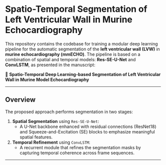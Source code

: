 # Spatio-Temporal Segmentation of Left Ventricular Wall in Murine Echocardiography

This repository contains the codebase for training a modular deep learning pipeline for the automatic segmentation of the **left ventricular wall (LVW)** in **murine echocardiography (mmECHO)**. The pipeline is based on a combination of spatial and temporal models: **Res-SE-U-Net** and **ConvLSTM**, as presented in the manuscript:

📄 **Spatio-Temporal Deep Learning-based Segmentation of Left Ventricular Wall in Murine Model Echocardiography**

---

## Overview
The proposed approach performs segmentation in two stages:
1. **Spatial Segmentation** using `Res-SE-U-Net`:
   - A U-Net backbone enhanced with residual connections (ResNet18) and Squeeze-and-Excitation (SE) blocks to emphasize meaningful spatial features.
2. **Temporal Refinement** using `ConvLSTM`:
   - A recurrent module that refines the segmentation masks by capturing temporal coherence across frame sequences.

---
